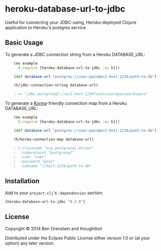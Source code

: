 # heroku-database-url-to-jdbc

Useful for connecting your JDBC-using, Heroku-deployed Clojure application to Heroku's postgres service.

## Basic Usage

To generate a JDBC connection string from a Heroku DATABASE_URL:
```clj
    (ns example
      (:require [heroku-database-url-to-jdbc :as h]))

    (def database-url "postgres://user:pass@ec2-host:1234/path-to-db")

    (h/jdbc-connection-string database-url)

    ; => "jdbc:postgresql://ec2-host:1234?user=user&password=pass"
```

To generate a [Korma](http://sqlkorma.com)-friendly connection map from a Heroku DATABASE_URL:
```clj
    (ns example
      (:require [heroku-database-url-to-jdbc :as h]))

    (def database-url "postgres://user:pass@ec2-host:1234/path-to-db")

    (h/korma-connection-map database-url)

    ; {:classname "org.postgresql.Driver"
    ;  :subprotocol "postgresql"
    ;  :user "user"
    ;  :password "pass"
    ;  :subname "//host:1234/path-to-db"
```

## Installation

Add to your `project.clj`'s `:dependencies` section:

```clj
[heroku-database-url-to-jdbc "0.2.0"]
```

## License

Copyright © 2014 Ben Orenstein and thoughtbot

Distributed under the Eclipse Public License either version 1.0 or (at
your option) any later version.
